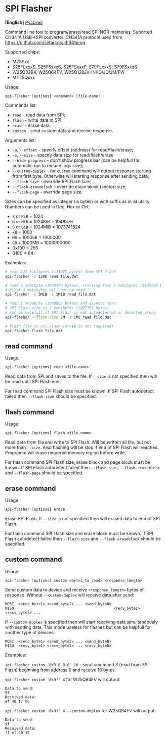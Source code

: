# SPI Flasher

**[English]** [Русский](README-ru.md)

Command line tool to program/erase/read SPI NOR memories.
Suported CH341A USB->SPI converter. CH341A protocol used
from https://github.com/setarcos/ch341prog

Supported chips:

- M25Pxx
- S25FLxxxS, S25FSxxxS, S25FSxxxP, S79FLxxxS, S79FSxxxS
- W25Q32BV, W25Q64FV, W25Q128JV-IN/IQ/JQ/JM/FW
- MT25Qxxx

Usage:

```
spi-flasher [options] <command> [file-name]
```

Commands list:

- `read` - read data from SPI;
- `flash` - write data to SPI;
- `erase` - erase data;
- `custom` - send custom data and receive response.

Arguments list:

- `-o`, `--offset` - specify offset (address) for read/flash/erase;
- `-s`, `--size` - specify data size for read/flash/erase;
- `--hide-progress` - don't show progress bar (can be helpfull for automatic run to reduce
  logs size);
- `--custom-duplex` - for `custom` command will output response starting from first byte.
  Otherwise will starting response after sending data;
- `--flash-size` - override SPI Flash size;
- `--flash-eraseblock` - override erase block (sector) size;
- `--flash-page` - override page size.

Sizes can be specified as integer (in bytes) or with suffix as in `dd` utility.
Numbers can be used in Dec, Hex or Oct:

- `K` or `KiB` = 1024
- `M` or `MiB` = 1024KiB = 1048576
- `G` or `GiB` = 1024MiB = 1073741824
- `kB` = 1000
- `MB` = 1000kB = 1000000
- `GB` = 1000MB = 1000000000
- 0x100 = 256
- 0100 = 64

Examples:

```bash
# read 128 kibibytes (131072 bytes) from SPI flash
spi-flasher -s 128K read file.dat

# read 1 mebibyte (1048576 bytes), starting from 3 mebibytes (3145728 bytes)
# first 3 mebibytes will not be read
spi-flasher -o 3MiB -s 1MiB read file.dat

# read 1 megabyte (1000000 bytes) and expects than
# SPI Flash size is 2 mebibytes (2097152 bytes)
# can be helpfull if SPI Flash is not autodetected or detected wrong
spi-flasher --flash-size 2M -s 1MB read file.dat

# flash file to SPI Flash (erase is not required)
spi-flasher flash file.dat
```

## read command

Usage:

```
spi-flasher [options] read <file-name>
```

Read data from SPI and saves to the file. If `--size` is not specified then will be read until
SPI Flash end.

For read command SPI Flash size must be known. If SPI Flash autodetect failed
then `--flash-size` should be specified.

## flash command

Usage:

```
spi-flasher [options] flash <file-name>
```

Read data from file and write to SPI Flash. Will be written all file, but not more than `--size`.
Also flashing will be stop if end of SPI Flash will reached.
Programm will erase requered memory region before write.

For flash command SPI Flash size, erase block and page block must be known. If SPI Flash autodetect
failed then `--flash-size`, `--flash-eraseblock` and `--flash-page` should be specified.

## erase command

Usage:

```
spi-flasher [options] erase
```

Erase SPI Flash. If `--size` is not specified then will erased data to end of SPI Flash.

For flash command SPI Flash size and erase block must be known. If SPI Flash autodetect
failed then `--flash-size` and `--flash-eraseblock` should be specified.

## custom command

Usage:

```
spi-flasher [options] custom <bytes_to_send> <response_length>
```

Send custom data to device and receive `<response_length>` bytes of response.
Without `--custom-duplex` will receive data after send:

```
MOSI  <send_byte1> <send_byte2> ... <send_byteN>
MISO                                             <recv_byte1> <recv_byte2> ...
```

If `--custom-duplex` is specified then will start receiving data simultaneously with sending data.
This mode useless for flashes but can be helpfull for another type of devices:

```
MOSI  <send_byte1> <send_byte2> ... <send_byteN>
MISO  <recv_byte1> <recv_byte2> ... <recv_byteN>
```

Examples:

`spi-flasher custom '0x3 0 0 0' 10` - send command 3 (read from SPI Flash) beginning from
address 0 and receive 10 bytes.

`spi-flasher custom '0x9f' 4` for W25Q64FV will output:
```
Data to send:
9f
Received data:
ef 40 17 00
```

`spi-flasher custom '0x9f' 4 --custom-duplex` for W25Q64FV will output:
```
Data to send:
9f
Received data:
ff ef 40 17
```
